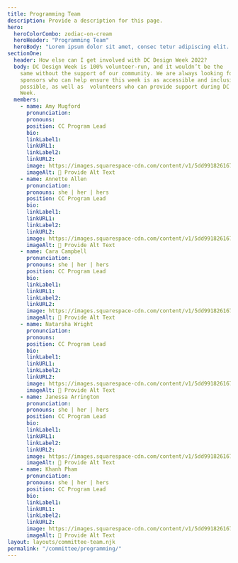 ```yaml
---
title: Programming Team
description: Provide a description for this page.
hero:
  heroColorCombo: zodiac-on-cream
  heroHeader: "Programming Team"
  heroBody: "Lorem ipsum dolor sit amet, consec tetur adipiscing elit. Vivamus et quam finibus, auctor arcu eu, consectetur erat. Mauris vitae arcu quis nunc varius."
sectionOne:
  header: How else can I get involved with DC Design Week 2022?
  body: DC Design Week is 100% volunteer-run, and it wouldn’t be the
    same without the support of our community. We are always looking for
    sponsors who can help ensure this week is as accessible and inclusive as
    possible, as well as  volunteers who can provide support during DC Design
    Week.
  members:
    - name: Amy Mugford 
      pronunciation:
      pronouns:
      position: CC Program Lead
      bio:
      linkLabel1:
      linkURL1:
      linkLabel2:
      linkURL2:
      image: https://images.squarespace-cdn.com/content/v1/5dd9918261672b4797dfe20b/1574723753614-TEDHKIR93OAAAV9JKR60/black-cat-loop-02.gif?format=2500w
      imageAlt: 🛑 Provide Alt Text
    - name: Annette Allen 
      pronunciation:
      pronouns: she | her | hers
      position: CC Program Lead
      bio:
      linkLabel1:
      linkURL1:
      linkLabel2:
      linkURL2:
      image: https://images.squarespace-cdn.com/content/v1/5dd9918261672b4797dfe20b/1574723753614-TEDHKIR93OAAAV9JKR60/black-cat-loop-02.gif?format=2500w
      imageAlt: 🛑 Provide Alt Text
    - name: Cara Campbell
      pronunciation:
      pronouns: she | her | hers
      position: CC Program Lead
      bio:
      linkLabel1:
      linkURL1:
      linkLabel2:
      linkURL2:
      image: https://images.squarespace-cdn.com/content/v1/5dd9918261672b4797dfe20b/1574723753614-TEDHKIR93OAAAV9JKR60/black-cat-loop-02.gif?format=2500w
      imageAlt: 🛑 Provide Alt Text
    - name: Natarsha Wright
      pronunciation:
      pronouns:
      position: CC Program Lead
      bio:
      linkLabel1:
      linkURL1:
      linkLabel2:
      linkURL2:
      image: https://images.squarespace-cdn.com/content/v1/5dd9918261672b4797dfe20b/1574723753614-TEDHKIR93OAAAV9JKR60/black-cat-loop-02.gif?format=2500w
      imageAlt: 🛑 Provide Alt Text
    - name: Janessa Arrington
      pronunciation:
      pronouns: she | her | hers
      position: CC Program Lead
      bio:
      linkLabel1:
      linkURL1:
      linkLabel2:
      linkURL2:
      image: https://images.squarespace-cdn.com/content/v1/5dd9918261672b4797dfe20b/1574723753614-TEDHKIR93OAAAV9JKR60/black-cat-loop-02.gif?format=2500w
      imageAlt: 🛑 Provide Alt Text
    - name: Khanh Pham
      pronunciation:
      pronouns: she | her | hers
      position: CC Program Lead
      bio:
      linkLabel1:
      linkURL1:
      linkLabel2:
      linkURL2:
      image: https://images.squarespace-cdn.com/content/v1/5dd9918261672b4797dfe20b/1574723753614-TEDHKIR93OAAAV9JKR60/black-cat-loop-02.gif?format=2500w
      imageAlt: 🛑 Provide Alt Text
layout: layouts/committee-team.njk
permalink: "/committee/programming/"
---
```

